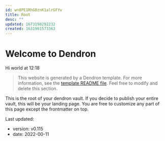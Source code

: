 ```yaml
---
id: wn8PE1RhG0znK1alrGFYv
title: Root
desc: ""
updated: 1673198292232
created: 1631901573363
---
```


# Welcome to Dendron

Hi world at 12:18

> This website is generated by a Dendron template. For more information, see the [template README file](https://github.com/dendronhq/template.publish.github-action/). Feel free to modify and delete this section.

This is the root of your dendron vault. If you decide to publish your entire vault, this will be your landing page. You are free to customize any part of this page except the frontmatter on top.

Last updated:

- version: v0.115
- date: 2022-00-11

